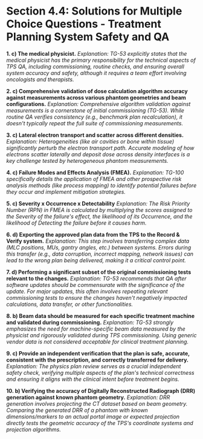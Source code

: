 # Section 4.4: Solutions for Multiple Choice Questions - Treatment Planning System Safety and QA

**1. c) The medical physicist.**
   *Explanation: TG-53 explicitly states that the medical physicist has the primary responsibility for the technical aspects of TPS QA, including commissioning, routine checks, and ensuring overall system accuracy and safety, although it requires a team effort involving oncologists and therapists.*

**2. c) Comprehensive validation of dose calculation algorithm accuracy against measurements across various phantom geometries and beam configurations.**
   *Explanation: Comprehensive algorithm validation against measurements is a cornerstone of initial commissioning (TG-53). While routine QA verifies consistency (e.g., benchmark plan recalculation), it doesn't typically repeat the full suite of commissioning measurements.*

**3. c) Lateral electron transport and scatter across different densities.**
   *Explanation: Heterogeneities (like air cavities or bone within tissue) significantly perturb the electron transport path. Accurate modeling of how electrons scatter laterally and deposit dose across density interfaces is a key challenge tested by heterogeneous phantom measurements.*

**4. c) Failure Modes and Effects Analysis (FMEA).**
   *Explanation: TG-100 specifically details the application of FMEA and other prospective risk analysis methods (like process mapping) to identify potential failures before they occur and implement mitigation strategies.*

**5. c) Severity x Occurrence x Detectability**
   *Explanation: The Risk Priority Number (RPN) in FMEA is calculated by multiplying the scores assigned to the Severity of the failure's effect, the likelihood of its Occurrence, and the likelihood of Detecting the failure before it causes harm.*

**6. d) Exporting the approved plan data from the TPS to the Record & Verify system.**
   *Explanation: This step involves transferring complex data (MLC positions, MUs, gantry angles, etc.) between systems. Errors during this transfer (e.g., data corruption, incorrect mapping, network issues) can lead to the wrong plan being delivered, making it a critical control point.*

**7. d) Performing a significant subset of the original commissioning tests relevant to the changes.**
   *Explanation: TG-53 recommends that QA after software updates should be commensurate with the significance of the update. For major updates, this often involves repeating relevant commissioning tests to ensure the changes haven't negatively impacted calculations, data transfer, or other functionalities.*

**8. b) Beam data should be measured for each specific treatment machine and validated during commissioning.**
   *Explanation: TG-53 strongly emphasizes the need for machine-specific beam data measured by the physicist and rigorously validated during TPS commissioning. Using generic vendor data is not considered acceptable for clinical treatment planning.*

**9. c) Provide an independent verification that the plan is safe, accurate, consistent with the prescription, and correctly transferred for delivery.**
   *Explanation: The physics plan review serves as a crucial independent safety check, verifying multiple aspects of the plan's technical correctness and ensuring it aligns with the clinical intent before treatment begins.*

**10. b) Verifying the accuracy of Digitally Reconstructed Radiograph (DRR) generation against known phantom geometry.**
    *Explanation: DRR generation involves projecting the CT dataset based on beam geometry. Comparing the generated DRR of a phantom with known dimensions/markers to an actual portal image or expected projection directly tests the geometric accuracy of the TPS's coordinate systems and projection algorithms.*

